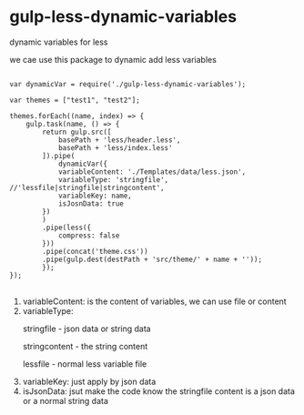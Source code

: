 
# gulp-less-dynamic-variables
dynamic variables for less

we cae use this package to dynamic add less variables


<pre>
<code>
var dynamicVar = require('./gulp-less-dynamic-variables');
    
var themes = ["test1", "test2"];

themes.forEach((name, index) => {
    gulp.task(name, () => {
        return gulp.src([
            basePath + 'less/header.less',
            basePath + 'less/index.less'
        ]).pipe(
            dynamicVar({
            variableContent: './Templates/data/less.json',
            variableType: 'stringfile', //'lessfile|stringfile|stringcontent',
            variableKey: name,
            isJosnData: true
        })
        )
        .pipe(less({
            compress: false
        }))
        .pipe(concat('theme.css'))
        .pipe(gulp.dest(destPath + 'src/theme/' + name + ''));
        });
});
</code>
</pre>
<ol>
    <li>variableContent: is the content of variables, we can use file or content</li>
    <li>variableType: 
            <p>stringfile - json data or string data</p>
            <p>stringcontent - the string content </p>                 
             <p>lessfile - normal less variable file</p>    
    </li>
    <li>variableKey: just apply by json data</li>
    <li>isJsonData: jsut make the code know the stringfile content is a json data or a normal string data</li>
</ol>



